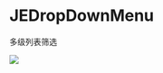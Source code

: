 # JEDropDownMenu
多级列表筛选

![](http://7teblm.com1.z0.glb.clouddn.com/QQ20150629-1@2x.png?imageView2/2/h/600)

